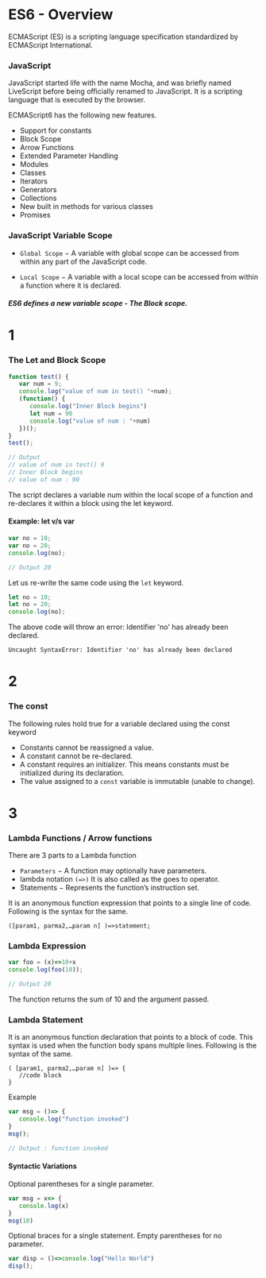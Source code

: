 # ES6 - Overview

ECMAScript (ES) is a scripting language specification standardized by ECMAScript International.

### JavaScript
JavaScript started life with the name Mocha, and was briefly named LiveScript before being officially renamed to JavaScript. It is a scripting language that is executed by the browser.

ECMAScript6 has the following new features.

 * Support for constants
 * Block Scope
 * Arrow Functions
 * Extended Parameter Handling
 * Modules
 * Classes
 * Iterators
 * Generators
 * Collections
 * New built in methods for various classes
 * Promises

### JavaScript Variable Scope


 - ```Global Scope``` − A variable with global scope can be accessed from within any part of the JavaScript code.

 - ```Local Scope``` − A variable with a local scope can be accessed from within a function where it is declared.

##### ES6 defines a new variable scope - The Block scope.

# 1
### The Let and Block Scope

```javascript
function test() { 
   var num = 9;
   console.log("value of num in test() "+num);
   (function() { 
      console.log("Inner Block begins") 
      let num = 90 
      console.log("value of num : "+num)  
   })(); 
} 
test();

// Output
// value of num in test() 9
// Inner Block begins
// value of num : 90
```

The script declares a variable num within the local scope of a function and re-declares it within a block using the let keyword. 

#### Example: let v/s var

```javascript
var no = 10; 
var no = 20; 
console.log(no);

// Output 20
```

Let us re-write the same code using the ```let``` keyword.

```javascript
let no = 10; 
let no = 20; 
console.log(no);
```

The above code will throw an error: Identifier 'no' has already been declared. 

``` Uncaught SyntaxError: Identifier 'no' has already been declared ```

# 2

### The const

The following rules hold true for a variable declared using the const keyword 

 * Constants cannot be reassigned a value.
 * A constant cannot be re-declared.
 * A constant requires an initializer. This means constants must be initialized during its declaration.
 * The value assigned to a ```const``` variable is immutable (unable to change).

# 3

### Lambda Functions / Arrow functions

There are 3 parts to a Lambda function

* ```Parameters``` − A function may optionally have parameters.
* lambda notation ```(=>)``` It is also called as the goes to operator.
* Statements − Represents the function’s instruction set.

It is an anonymous function expression that points to a single line of code. Following is the syntax for the same.

```
([param1, parma2,…param n] )=>statement;
```

###  Lambda Expression

```javascript
var foo = (x)=>10+x 
console.log(foo(10));

// Output 20
```
The function returns the sum of 10 and the argument passed.

### Lambda Statement

It is an anonymous function declaration that points to a block of code. This syntax is used when the function body spans multiple lines. Following is the syntax of the same.

```
( [param1, parma2,…param n] )=> {       
   //code block 
}
```

Example

```javascript
var msg = ()=> { 
   console.log("function invoked") 
} 
msg();

// Output : function invoked 
```

#### Syntactic Variations

Optional parentheses for a single parameter.

```javascript
var msg = x=> { 
   console.log(x) 
} 
msg(10)
```

Optional braces for a single statement. Empty parentheses for no parameter.

```javascript
var disp = ()=>console.log("Hello World") 
disp();
```

